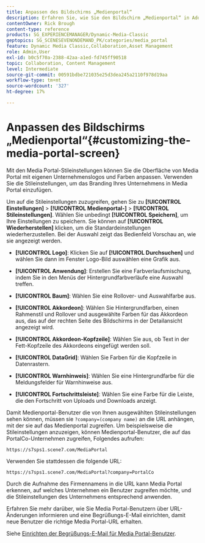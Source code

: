 ```yaml
---
title: Anpassen des Bildschirms „Medienportal“
description: Erfahren Sie, wie Sie den Bildschirm „Medienportal“ in Adobe Dynamic Media Classic anpassen.
contentOwner: Rick Brough
content-type: reference
products: SG_EXPERIENCEMANAGER/Dynamic-Media-Classic
geptopics: SG_SCENESEVENONDEMAND_PK/categories/media_portal
feature: Dynamic Media Classic,Collaboration,Asset Management
role: Admin,User
exl-id: b0c5f70a-2388-42aa-a1ed-fd745ff90518
topic: Collaboration, Content Management
level: Intermediate
source-git-commit: 00591bdbe721035e25d3dea245a2110f978d19aa
workflow-type: tm+mt
source-wordcount: '327'
ht-degree: 17%

---
```


# Anpassen des Bildschirms „Medienportal“{#customizing-the-media-portal-screen}

Mit den Media Portal-Stileinstellungen können Sie die Oberfläche von Media Portal mit eigenen Unternehmenslogos und Farben anpassen. Verwenden Sie die Stileinstellungen, um das Branding Ihres Unternehmens in Media Portal einzufügen.

Um auf die Stileinstellungen zuzugreifen, gehen Sie zu **[!UICONTROL Einstellungen]** > **[!UICONTROL Medienportal-]** > **[!UICONTROL Stileinstellungen]**. Wählen Sie unbedingt **[!UICONTROL Speichern]**, um Ihre Einstellungen zu speichern. Sie können auf **[!UICONTROL Wiederherstellen]** klicken, um die Standardeinstellungen wiederherzustellen. Bei der Auswahl zeigt das Bedienfeld Vorschau an, wie sie angezeigt werden.

* **[!UICONTROL Logo]**: Klicken Sie auf **[!UICONTROL Durchsuchen]** und wählen Sie dann im Fenster Logo-Bild auswählen eine Grafik aus.

* **[!UICONTROL Anwendung]**: Erstellen Sie eine Farbverlaufsmischung, indem Sie in den Menüs der Hintergrundfarbverläufe eine Auswahl treffen.

* **[!UICONTROL Baum]**: Wählen Sie eine Rollover- und Auswahlfarbe aus.

* **[!UICONTROL Akkordeon]**: Wählen Sie Hintergrundfarben, einen Rahmenstil und Rollover und ausgewählte Farben für das Akkordeon aus, das auf der rechten Seite des Bildschirms in der Detailansicht angezeigt wird.

* **[!UICONTROL Akkordeon-Kopfzeile]**: Wählen Sie aus, ob Text in der Fett-Kopfzeile des Akkordeons eingefügt werden soll.

* **[!UICONTROL DataGrid]**: Wählen Sie Farben für die Kopfzeile in Datenrastern.

* **[!UICONTROL Warnhinweis]**: Wählen Sie eine Hintergrundfarbe für die Meldungsfelder für Warnhinweise aus.

* **[!UICONTROL Fortschrittsleiste]**: Wählen Sie eine Farbe für die Leiste, die den Fortschritt von Uploads und Downloads anzeigt.

Damit Medienportal-Benutzer die von Ihnen ausgewählten Stileinstellungen sehen können, müssen sie `?company=(company name)` an die URL anhängen, mit der sie auf das Medienportal zugreifen. Um beispielsweise die Stileinstellungen anzuzeigen, können Medienportal-Benutzer, die auf das PortalCo-Unternehmen zugreifen, Folgendes aufrufen:

`https://s7sps1.scene7.com/MediaPortal`

Verwenden Sie stattdessen die folgende URL:

`https://s7sps1.scene7.com/MediaPortal?company=PortalCo`

Durch die Aufnahme des Firmennamens in die URL kann Media Portal erkennen, auf welches Unternehmen ein Benutzer zugreifen möchte, und die Stileinstellungen des Unternehmens entsprechend anwenden.

Erfahren Sie mehr darüber, wie Sie Media Portal-Benutzern über URL-Änderungen informieren und eine Begrüßungs-E-Mail einrichten, damit neue Benutzer die richtige Media Portal-URL erhalten.

Siehe [Einrichten der Begrüßungs-E-Mail für Media Portal-Benutzer](adding-media-portal-users.md#setting_up_the_welcome_e_mail_message_for_media_portal_users).
